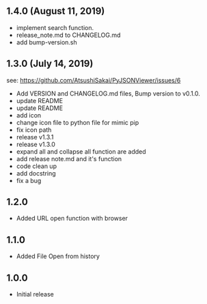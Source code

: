 ## 1.4.0 (August 11, 2019)
  - implement search function.
  - release_note.md to CHANGELOG.md
  - add bump-version.sh


## 1.3.0 (July 14, 2019)
  see: https://github.com/AtsushiSakai/PyJSONViewer/issues/6
  
  - Add VERSION and CHANGELOG.md files, Bump version to v0.1.0.
  - update README
  - update README
  - add icon
  - change icon file to python file for mimic pip
  - fix icon path
  - release v1.3.1
  - release v1.3.0
  - expand all and collapse all function are added
  - add release note.md and it's function
  - code clean up
  - add docstring
  - fix a bug
  
## 1.2.0

- Added URL open function with browser

## 1.1.0

- Added File Open from history

## 1.0.0

- Initial release

